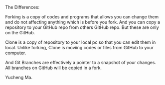 The Differences:

Forking is a copy of codes and programs that allows you can change them and do not affecting anything which is before you fork. And you can copy a repository to your GitHub repo from others GitHub repo. But these are only on the GitHub.

Clone is a copy of repository to your local pc so that you can edit them in local. Unlike forking, Clone is moviing codes or files from GitHub to your computer.

And Git Branches are effectively a pointer to a snapshot of your changes. 
All branches on GitHub will be copied in a fork. 

Yucheng Ma.
